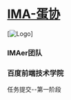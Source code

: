 # [IMA-蛋协](http://www.ima-vida.com)
[![Logo](http://www.zeakhold.com/images/ima-vida-big.jpg)]

### IMAer团队
### 百度前端技术学院
任务提交--第一阶段

